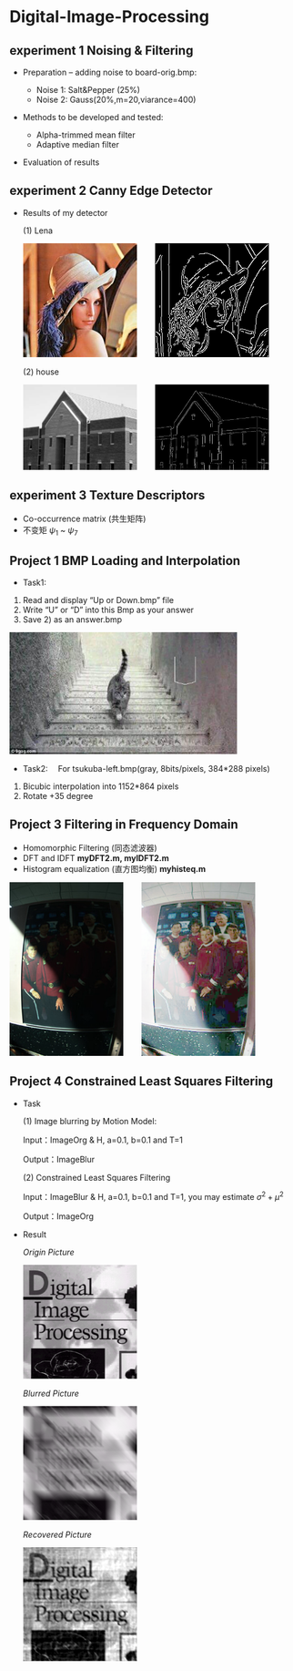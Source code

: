 # Digital-Image-Processing
## **experiment 1 Noising & Filtering**
+ Preparation – adding noise to board-orig.bmp:
   + Noise 1: Salt&Pepper (25%)
   + Noise 2: Gauss(20%,m=20,viarance=400)

+ Methods to be developed and tested:
   + Alpha-trimmed mean filter 
   + Adaptive median filter
+ Evaluation of results

## **experiment 2 Canny Edge Detector**
+ Results of my detector
  
  (1) Lena

  ![Lena_origin](experiment2/Lena.jpg "Lena_origin")&emsp;&emsp;
  ![Lena_after](experiment2/Result1.bmp "Lena_after")

  (2) house

  <img src = "experiment2/house.bmp" width = "200" alt = "house_origin">&emsp;&emsp;
  <img src = "experiment2/Result2.bmp" width = "200" alt = "house_origin">

## **experiment 3 Texture Descriptors**
+ Co-occurrence matrix (共生矩阵)
+ 不变矩 $\psi_1$ ~ $\psi_7$

## **Project 1 BMP Loading and Interpolation**
+ Task1:
1) Read and display “Up or Down.bmp” file
2) Write “U” or “D” into this Bmp as your answer
3) Save 2) as an answer.bmp

<img src = "Project-1/answer.bmp" width = "400" alt = "house_origin">

+ Task2:
&emsp;For tsukuba-left.bmp(gray, 8bits/pixels, 384*288 pixels)
1) Bicubic interpolation into 1152*864 pixels
2) Rotate +35 degree

## **Project 3 Filtering in Frequency Domain**
+ Homomorphic Filtering (同态滤波器)
+ DFT and IDFT **myDFT2.m, myIDFT2.m** 
+ Histogram equalization (直方图均衡) **myhisteq.m**

<img src = "Project-3/delighting.bmp" width = "200" alt = "origin">&emsp;&emsp;
<img src = "Project-3/3.bmp" width = "200" alt = "origin">

## **Project 4 Constrained Least Squares Filtering**
+ Task
  
  (1)  Image blurring by Motion Model:
  
  Input：ImageOrg & H, a=0.1, b=0.1 and T=1
  
  Output：ImageBlur
  
  (2)  Constrained Least Squares Filtering
  
  Input：ImageBlur & H, a=0.1, b=0.1 and T=1, you may estimate $σ^2+μ^2$
  
  Output：ImageOrg

+ Result
  
  *Origin Picture*

  <img src = "Project-4/ImageOrg.bmp" width = "200" alt = "origin">

  *Blurred Picture*
  
  <img src = "Project-4/task1.bmp" width = "200" alt = "origin">

  *Recovered Picture*
  
  <img src = "Project-4/task2.bmp" width = "200" alt = "origin">